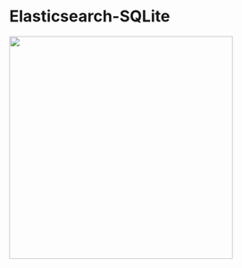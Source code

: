 # Elasticsearch-SQLite
<a href="https://streamable.com/bkwnnb"><img src="https://j.gifs.com/pZml1p.gif" width="400"/></a>
